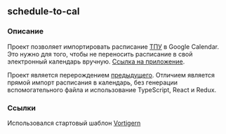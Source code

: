 ## schedule-to-cal

### Описание 

Проект позволяет импортировать расписание [ТПУ](http://tpu.ru/) в Google Calendar. Это нужно для того, чтобы не переносить расписание в свой электронный календарь вручную. [Ссылка на приложение](schedule-to-cal.herokuapp.com).

Проект является перерождением [предыдущего](https://github.com/alexandr-bbm/schedule-to-cal). Отличием является прямой импорт расписания в календарь, без генерации вспомогательного файла и использование TypeScript, React и Redux.

### Ссылки

Использовался стартовый шаблон [Vortigern](https://github.com/barbar/vortigern)
